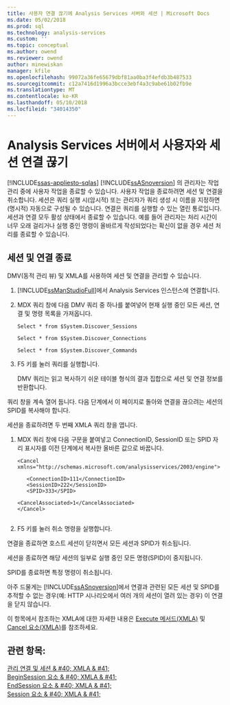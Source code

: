 ```yaml
---
title: 사용자 연결 끊기에 Analysis Services 서버와 세션 | Microsoft Docs
ms.date: 05/02/2018
ms.prod: sql
ms.technology: analysis-services
ms.custom: ''
ms.topic: conceptual
ms.author: owend
ms.reviewer: owend
author: minewiskan
manager: kfile
ms.openlocfilehash: 99072a36fe65679dbf81aa0ba3f4efdb3b487533
ms.sourcegitcommit: c12a7416d1996a3bcce3ebf4a3c9abe61b02fb9e
ms.translationtype: MT
ms.contentlocale: ko-KR
ms.lasthandoff: 05/10/2018
ms.locfileid: "34014350"
---
```

# <a name="disconnect-users-and-sessions-on-analysis-services-server"></a>Analysis Services 서버에서 사용자와 세션 연결 끊기
[!INCLUDE[ssas-appliesto-sqlas](../../includes/ssas-appliesto-sqlas.md)]
  [!INCLUDE[ssASnoversion](../../includes/ssasnoversion-md.md)] 의 관리자는 작업 관리 중에 사용자 작업을 종료할 수 있습니다. 사용자 작업을 종료하려면 세션 및 연결을 취소합니다. 세션은 쿼리 실행 시(암시적) 또는 관리자가 쿼리 생성 시 이름을 지정하면(명시적) 자동으로 구성될 수 있습니다. 연결은 쿼리를 실행할 수 있는 열린 통로입니다. 세션과 연결 모두 활성 상태에서 종료할 수 있습니다. 예를 들어 관리자는 처리 시간이 너무 오래 걸리거나 실행 중인 명령이 올바르게 작성되었다는 확신이 없을 경우 세션 처리를 종료할 수 있습니다.  
  
## <a name="ending-sessions-and-connections"></a>세션 및 연결 종료  
 DMV(동적 관리 뷰) 및 XMLA를 사용하여 세션 및 연결을 관리할 수 있습니다.  
  
1.  [!INCLUDE[ssManStudioFull](../../includes/ssmanstudiofull-md.md)]에서 Analysis Services 인스턴스에 연결합니다.  
  
2.  MDX 쿼리 창에 다음 DMV 쿼리 중 하나를 붙여넣어 현재 실행 중인 모든 세션, 연결 및 명령 목록을 가져옵니다.  
  
     `Select * from $System.Discover_Sessions`  
  
     `Select * from $System.Discover_Connections`  
  
     `Select * from $System.Discover_Commands`  
  
3.  F5 키를 눌러 쿼리를 실행합니다.  
  
     DMV 쿼리는 읽고 복사하기 쉬운 테이블 형식의 결과 집합으로 세션 및 연결 정보를 반환합니다.  
  
 쿼리 창을 계속 열어 둡니다. 다음 단계에서 이 페이지로 돌아와 연결을 끊으려는 세션의 SPID를 복사해야 합니다.  
  
 세션을 종료하려면 두 번째 XMLA 쿼리 창을 엽니다.  
  
1.  MDX 쿼리 창에 다음 구문을 붙여넣고 ConnectionID, SessionID 또는 SPID 자리 표시자를 이전 단계에서 복사한 올바른 값으로 바꿉니다.  
  
    ```  
    <Cancel xmlns="http://schemas.microsoft.com/analysisservices/2003/engine">  
  
       <ConnectionID>111</ConnectionID>  
       <SessionID>222</SessionID>  
       <SPID>333</SPID>  
  
    <CancelAssociated>1</CancelAssociated>  
    </Cancel>  
  
    ```  
  
2.  F5 키를 눌러 취소 명령을 실행합니다.  
  
 연결을 종료하면 호스트 세션이 닫히면서 모든 세션과 SPID가 취소됩니다.  
  
 세션을 종료하면 해당 세션의 일부로 실행 중인 모든 명령(SPID)이 중지됩니다.  
  
 SPID를 종료하면 특정 명령이 취소됩니다.  
  
 아주 드물게는 [!INCLUDE[ssASnoversion](../../includes/ssasnoversion-md.md)]에서 연결과 관련된 모든 세션 및 SPID를 추적할 수 없는 경우(예: HTTP 시나리오에서 여러 개의 세션이 열려 있는 경우) 이 연결을 닫지 않습니다.  
  
 이 항목에서 참조하는 XMLA에 대한 자세한 내용은 [Execute 메서드&#40;XMLA&#41;](../../analysis-services/xmla/xml-elements-methods-execute.md) 및 [Cancel 요소&#40;XMLA&#41;](../../analysis-services/xmla/xml-elements-commands/cancel-element-xmla.md)를 참조하세요.  
  
## <a name="see-also"></a>관련 항목:  
 [관리 연결 및 세션 & #40; XMLA & #41;](../../analysis-services/multidimensional-models-scripting-language-assl-xmla/managing-connections-and-sessions-xmla.md)   
 [BeginSession 요소 & #40; XMLA & #41;](../../analysis-services/xmla/xml-elements-headers/beginsession-element-xmla.md)   
 [EndSession 요소 & #40; XMLA & #41;](../../analysis-services/xmla/xml-elements-headers/endsession-element-xmla.md)   
 [Session 요소 & #40; XMLA & #41;](../../analysis-services/xmla/xml-elements-headers/session-element-xmla.md)  
  
  
